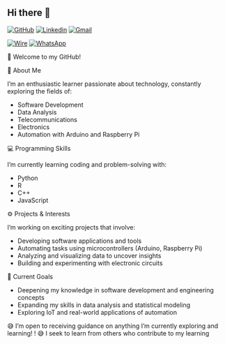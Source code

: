 ## Hi there 👋

[![GitHub](https://img.shields.io/badge/-Github-000?style=flat&logo=Github&logoColor=white)](https://github.com/Mr-maike)
[![Linkedin](https://img.shields.io/badge/-LinkedIn-blue?style=flat&logo=Linkedin&logoColor=white)](https://www.linkedin.com/in/maike-heris-do-amaral-belarmino-643483205/)
[![Gmail](https://img.shields.io/badge/-Gmail-c14438?style=flat&logo=Gmail&logoColor=white)](mailto:maike.h.belarmino@gmail.com)

[![Wire](https://img.shields.io/badge/Wire-B71C1C?style=for-the-badge&logo=wire&logoColor=white)]()
[![WhatsApp](https://img.shields.io/badge/WhatsApp-25D366?style=for-the-badge&logo=whatsapp&logoColor=white )]()




<!--
**riveracrist/riveracrist** is a ✨ _special_ ✨ repository because its `README.md` (this file) appears on your GitHub profile.

Here are some ideas to get you started:

- 🔭 I’m currently working on ...
- 🌱 I’m currently learning ...
- 👯 I’m looking to collaborate on ...
- 🤔 I’m looking for help with ...
- 💬 Ask me about ...
- 📫 How to reach me: ...
- 😄 Pronouns: ...
- ⚡ Fun fact: ...
-->

👋 Welcome to my GitHub!

🌟 About Me

I’m an enthusiastic learner passionate about technology, constantly exploring the fields of:

* Software Development
* Data Analysis
* Telecommunications
* Electronics
* Automation with Arduino and Raspberry Pi

💻 Programming Skills

I’m currently learning coding and problem-solving with:

* Python
* R
* C++
* JavaScript

⚙️ Projects & Interests

I’m working on exciting projects that involve:

* Developing software applications and tools
* Automating tasks using microcontrollers (Arduino, Raspberry Pi)
* Analyzing and visualizing data to uncover insights
* Building and experimenting with electronic circuits

📘 Current Goals

* Deepening my knowledge in software development and engineering concepts
* Expanding my skills in data analysis and statistical modeling
* Exploring IoT and real-world applications of automation



😅 I’m open to receiving guidance on anything I’m currently exploring and learning! ! 😅
I seek to learn from others who contribute to my learning

